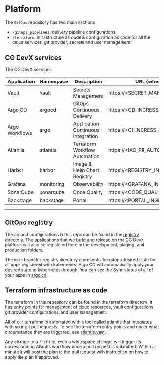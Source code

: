 # Platform

The `GitOps` repository has two main sections

- `/gitops_pipelines`: delivery pipeline configurations
- `/terraform`: infrastructure as code & configuration as code for all the cloud services, git provider, secrets and
  user management

## CG DevX services

The CG DevX services:

| Application    | Namespace  | Description                        | URL (where applicable)                  |
|----------------|------------|------------------------------------|-----------------------------------------|
| Vault          | vault      | Secrets Management                 | https://<SECRET_MANAGER_INGRESS_URL>    |
| Argo CD        | argocd     | GitOps Continuous Delivery         | https://<CD_INGRESS_URL>                |
| Argo Workflows | argo       | Application Continuous Integration | https://<CI_INGRESS_URL>                |
| Atlantis       | atlantis   | Terraform Workflow Automation      | https://<IAC_PR_AUTOMATION_INGRESS_URL> |
| Harbor         | harbor     | Image & Helm Chart Registry        | https://<REGISTRY_INGRESS_URL>          |
| Grafana        | monitoring | Observability                      | https://<GRAFANA_INGRESS_URL>           |
| SonarQube      | sonarqube  | Code Quality                       | https://<CODE_QUALITY_INGRESS_URL>      |
| Backstage      | backstage  | Portal                             | https://<PORTAL_INGRESS_URL>            |
---

## GitOps registry

The argocd configurations in this repo can be found in the [registry directory](./registry). The applications that we
build and release on the CG DevX platform will also be registered here in the development, staging, and production
folders.

The `main` branch's registry directory represents the gitops desired state for all apps registered with kubernetes. Argo
CD will automatically apply your desired state to kubernetes through. You can see the Sync status of all of your apps
in [argo cd](https://argocd.cgdevx-demo.demoapps.click).

## Terraform infrastructure as code

The terraform in this repository can be found in the [terraform directory](./terraform). It has entry points for
management of cloud resources, vault configurations, git provider configurations, and user management.

All of our terraform is automated with a tool called atlantis that integrates with your git pull requests. To see the
terraform entry points and under what circumstance they are triggered, see [atlantis.yaml](./atlantis.yaml).

Any change to a `*.tf` file, even a whitespace change, will trigger its corresponding Atlantis workflow once a pull
request is submitted. Within a minute it will post the plan to the pull request with instruction on how to apply the
plan if approved.